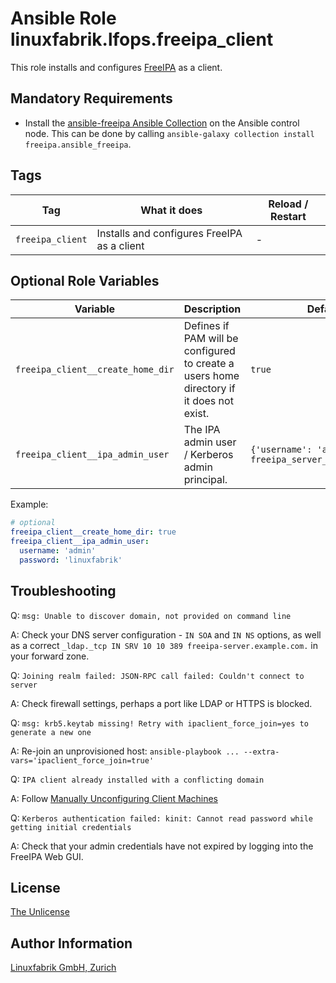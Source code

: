 # Ansible Role linuxfabrik.lfops.freeipa_client

This role installs and configures [FreeIPA](https://www.freeipa.org/) as a client.


## Mandatory Requirements

* Install the [ansible-freeipa Ansible Collection](https://github.com/freeipa/ansible-freeipa) on the Ansible control node. This can be done by calling `ansible-galaxy collection install freeipa.ansible_freeipa`.


## Tags

| Tag              | What it does                                | Reload / Restart |
| ---              | ------------                                | ---------------- |
| `freeipa_client` | Installs and configures FreeIPA as a client | - |


## Optional Role Variables

| Variable | Description | Default Value |
| -------- | ----------- | ------------- |
| `freeipa_client__create_home_dir` | Defines if PAM will be configured to create a users home directory if it does not exist. | `true` |
| `freeipa_client__ipa_admin_user` | The IPA admin user / Kerberos admin principal. | `{'username': 'admin', 'password': freeipa_server__ipa_admin_password}` |

Example:
```yaml
# optional
freeipa_client__create_home_dir: true
freeipa_client__ipa_admin_user:
  username: 'admin'
  password: 'linuxfabrik'
```

## Troubleshooting

Q: `msg: Unable to discover domain, not provided on command line`

A: Check your DNS server configuration - `IN SOA` and `IN NS` options, as well as a correct `_ldap._tcp IN SRV 10 10 389 freeipa-server.example.com.` in your forward zone.


Q: `Joining realm failed: JSON-RPC call failed: Couldn't connect to server`

A: Check firewall settings, perhaps a port like LDAP or HTTPS is blocked.


Q: `msg: krb5.keytab missing! Retry with ipaclient_force_join=yes to generate a new one`

A: Re-join an unprovisioned host: `ansible-playbook ... --extra-vars='ipaclient_force_join=true'`


Q: `IPA client already installed with a conflicting domain`

A: Follow [Manually Unconfiguring Client Machines](https://access.redhat.com/documentation/de-de/red_hat_enterprise_linux/6/html/identity_management_guide/manually-unconfig-machines)


Q: `Kerberos authentication failed: kinit: Cannot read password while getting initial credentials`

A: Check that your admin credentials have not expired by logging into the FreeIPA Web GUI.


## License

[The Unlicense](https://unlicense.org/)


## Author Information

[Linuxfabrik GmbH, Zurich](https://www.linuxfabrik.ch)
